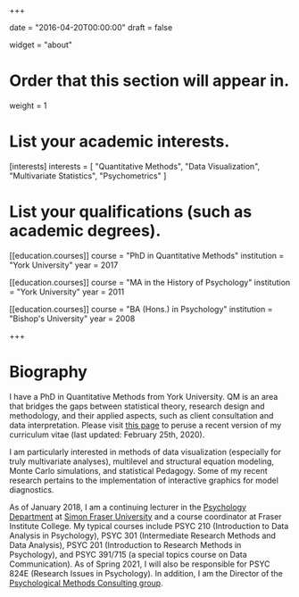 +++

date = "2016-04-20T00:00:00"
draft = false

widget = "about"

# Order that this section will appear in.
weight = 1

# List your academic interests.
[interests]
  interests = [
    "Quantitative Methods",
    "Data Visualization",
    "Multivariate Statistics",
    "Psychometrics"
  ]

# List your qualifications (such as academic degrees).
[[education.courses]]
  course = "PhD in Quantitative Methods"
  institution = "York University"
  year = 2017

[[education.courses]]
  course = "MA in the History of Psychology"
  institution = "York University"
  year = 2011

[[education.courses]]
  course = "BA (Hons.) in Psychology"
  institution = "Bishop's University"
  year = 2008
 
+++

# Biography

I have a PhD in Quantitative Methods from York University. QM is an area that bridges the gaps between statistical theory, research design and methodology, and their applied aspects, such as client consultation and data interpretation. Please visit [this page](https://www.matthewsigal.com/SigalCV.pdf) to peruse a recent version of my curriculum vitae (last updated: February 25th, 2020).

I am particularly interested in methods of data visualization (especially for truly multivariate analyses), multilevel and structural equation modeling, Monte Carlo simulations, and statistical Pedagogy. Some of my recent research pertains to the implementation of interactive graphics for model diagnostics.

As of January 2018, I am a continuing lecturer in the [Psychology Department](https://www.sfu.ca/psychology.html) at [Simon Fraser University](https://www.sfu.ca/) and a course coordinator at Fraser Institute College. My typical courses include PSYC 210 (Introduction to Data Analysis in Psychology), PSYC 301 (Intermediate Research Methods and Data Analysis), PSYC 201 (Introduction to Research Methods in Psychology), and PSYC 391/715 (a special topics course on Data Communication). As of Spring 2021, I will also be responsible for PSYC 824E (Research Issues in Psychology). In addition, I am the Director of the [Psychological Methods Consulting group](https://www.sfu.ca/pmc).

